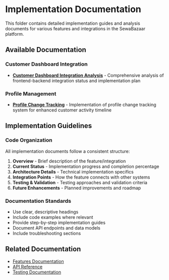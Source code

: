 # Implementation Documentation

This folder contains detailed implementation guides and analysis documents for various features and integrations in the SewaBazaar platform.

## Available Documentation

### Customer Dashboard Integration

- [**Customer Dashboard Integration Analysis**](./CUSTOMER_DASHBOARD_INTEGRATION_ANALYSIS.md) - Comprehensive analysis of frontend-backend integration status and implementation plan

### Profile Management

- [**Profile Change Tracking**](./PROFILE_CHANGE_TRACKING.md) - Implementation of profile change tracking system for enhanced customer activity timeline

## Implementation Guidelines

### Code Organization

All implementation documents follow a consistent structure:

1. **Overview** - Brief description of the feature/integration
2. **Current Status** - Implementation progress and completion percentage
3. **Architecture Details** - Technical implementation specifics
4. **Integration Points** - How the feature connects with other systems
5. **Testing & Validation** - Testing approaches and validation criteria
6. **Future Enhancements** - Planned improvements and roadmap

### Documentation Standards

- Use clear, descriptive headings
- Include code examples where relevant
- Provide step-by-step implementation guides
- Document API endpoints and data models
- Include troubleshooting sections

## Related Documentation

- [Features Documentation](../features/README.md)
- [API Reference](../api/README.md)
- [Testing Documentation](../testing/README.md)